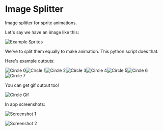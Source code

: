 # Image Splitter
Image splitter for sprite animations.

Let's say we have an image like this:

![Example Sprites](https://github.com/DolphyWind/Image-Splitter/Example_Images/tree/master/example-input.png?raw=true)

We've to split them equally to make animation.
This python script does that.

Here's example outputs:

![Circle 0](https://github.com/DolphyWind/Image-Splitter/Example_Images/tree/master/Circle-0.png?raw=true)![Circle 1](https://github.com/DolphyWind/Image-Splitter/Example_Images/tree/master/Circle-1.png?raw=true)![Circle 2](https://github.com/DolphyWind/Image-Splitter/Example_Images/tree/master/Circle-2.png?raw=true)![Circle 3](https://github.com/DolphyWind/Image-Splitter/Example_Images/tree/master/Circle-3.png?raw=true)![Circle 4](https://github.com/DolphyWind/Image-Splitter/Example_Images/tree/master/Circle-4.png?raw=true)![Circle 5](https://github.com/DolphyWind/Image-Splitter/Example_Images/tree/master/Circle-5.png?raw=true)![Circle 6](https://github.com/DolphyWind/Image-Splitter/Example_Images/tree/master/Circle-6.png?raw=true)![Circle 7](https://github.com/DolphyWind/Image-Splitter/Example_Images/tree/master/Circle-7.png?raw=true)

You can get gif output too!

![Circle Gif](https://github.com/DolphyWind/Image-Splitter/Example_Images/tree/master/Circle.gif?raw=true)

In app screenshots:

![Screenshot 1](https://github.com/DolphyWind/Image-Splitter/Example_Images/tree/master/screenshot-1.png?raw=true)

![Screenshot 2](https://github.com/DolphyWind/Image-Splitter/Example_Images/tree/master/screenshot-2.png?raw=true)
